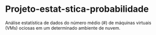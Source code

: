 # Projeto-estat-stica-probabilidade
Análise estatística de dados do número médio (#) de máquinas virtuais (VMs) ociosas em um determinado ambiente de nuvem.
